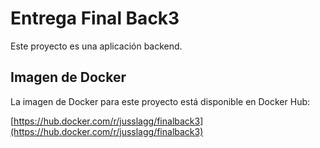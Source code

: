 # Entrega Final Back3

Este proyecto es una aplicación backend.

## Imagen de Docker

La imagen de Docker para este proyecto está disponible en Docker Hub:

[https://hub.docker.com/r/jusslagg/finalback3](https://hub.docker.com/r/jusslagg/finalback3)